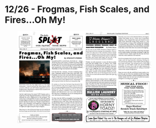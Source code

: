 # 12/26 - Frogmas, Fish Scales, and Fires...Oh My!

<figure><img src="../../../.gitbook/assets/FrogLand_NewPaper_2022_Vol 10.png" alt=""><figcaption></figcaption></figure>
